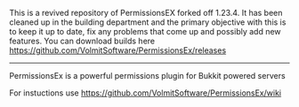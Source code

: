 This is a revived repository of PermissionsEX forked off 1.23.4. It has been cleaned up in the building department and the primary objective with this is to keep it up to date, fix any problems that come up and possibly add new features. You can download builds here https://github.com/VolmitSoftware/PermissionsEx/releases

---
PermissionsEx is a powerful permissions plugin for Bukkit powered servers

For instuctions use https://github.com/VolmitSoftware/PermissionsEx/wiki
